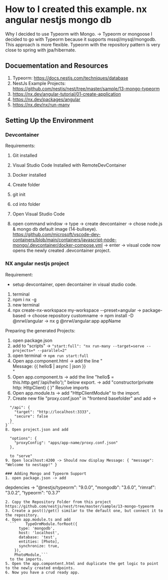 # How to I created this example. nx angular nestjs mongo db

Why I decided to use Typeorm with Mongo.
-> Typeorm or mongoose
I decided to go with Typeorm because it supports mssql/mysql/mongodb. This approach is more flexible.
Typeorm with the repository pattern is very close to spring with jpa/hibernate.

## Docuementation and Resources
1. Typeorm: https://docs.nestjs.com/techniques/database
2. NestJs Example Projects: https://github.com/nestjs/nest/tree/master/sample/13-mongo-typeorm
3. https://nx.dev/angular-tutorial/01-create-application
4. https://nx.dev/packages/angular
5. https://nx.dev/nx/run-many

## Setting Up the Environment

### Devcontainer
Requirements:
1. Git installed
2. Visual Studio Code Installed with RemoteDevContainer 
3. Docker installed

1. Create folder
2. git init
3. cd into folder

1. Open Visual Studio Code
3. open command window -> type -> create devcontainer -> chose node.js & mongo db default image (14-bullseye). https://github.com/microsoft/vscode-dev-containers/blob/main/containers/javascript-node-mongo/.devcontainer/docker-compose.yml -> enter -> visual code now opens the newly created .devcontainer project.

### NX angular nestjs project
Requirement:
- setup devcontainer, open decontainer in visual studio code.
1. terminal
2. npm i nx -g
3. new terminal
4. npx create-nx-workspace my-workspace --preset=angular -> package-based -> choose repository customname -> npm install -D @nrwl/angular -> nx g @nrwl/angular:app appName

Preparing the generated Projects:
1. open package.json
2. add to "scripts" ->
 ```"start:full": "nx run-many --target=serve --projects=* --parallel=2"```
4. open terminal -> 
    ```npm run start:full```
5. Open app.component.html -> add the line "<div>Message: {{ hello$ | async | json }}</div>"
6. Open app.component.ts -> add the line "hello$ = this.http.get<any>('/api/hello');" below export. -> add "constructor(private http: HttpClient) { }" Resolve imports
7. Open app.module.ts -> add "HttpClientModule" to the import.
8. Create new file "proxy.conf.json" in "frontend basefolder" and add ->
  ```{
    "/api": {
      "target": "http://localhost:3333",
      "secure": false
    }
  }```
8. Open project.json and add 
```
      "options": {
        "proxyConfig": "apps/app-name/proxy.conf.json"
      },
```
  to "serve"
9. Open localhost:4200 -> Should now display Message: { "message": "Welcome to nestapp!" }

### Adding Mongo and Typeorm Support
1. open package.json -> add
  ```
  depdencies -> 
  "@nestjs/typeorm": "9.0.0",
    "mongodb": "3.6.0",
    "rimraf": "3.0.2",
    "typeorm": "0.3.7"
```
2. Copy the Repository Folder from this project https://github.com/nestjs/nest/tree/master/sample/13-mongo-typeorm
3. Create a post()/get() similar to the default one, but connect it to the repository.
4. Open app.module.ts and add
  ```    TypeOrmModule.forRoot({
      type: 'mongodb',
      host: 'localhost',
      database: 'test',
      entities: [Photo],
      synchronize: true,
    }),
    PhotoModule,```
  to the imports.
5. Open the app.compontent.html and duplicate the get logic to point to the newly created endpoints.
6. Now you have a crud ready app.

